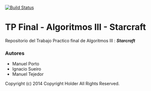 [![Build Status](https://travis-ci.org/algoCraftDeveloperTeam/algosIII_tpFinal.svg?branch=master)](https://travis-ci.org/algoCraftDeveloperTeam/algosIII_tpFinal)

# TP Final - Algoritmos III - Starcraft

Repositorio del Trabajo Practico final de Algoritmos III : *__Starcraft__*

### Autores

+ Manuel Porto
+ Ignacio Sueiro
+ Manuel Tejedor

Copyright (c) 2014 Copyright Holder All Rights Reserved.

